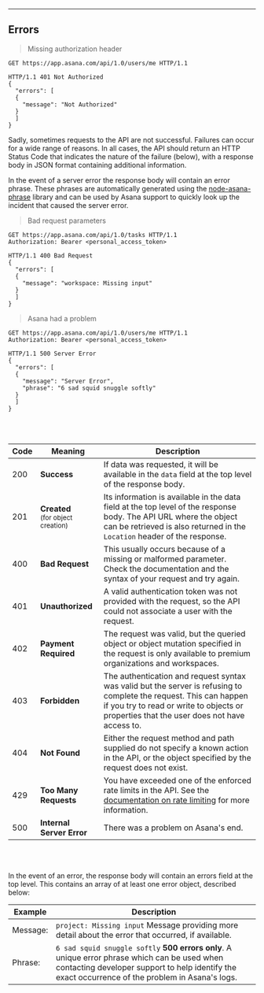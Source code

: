 <hr>
<section class="full-section">

## Errors

> Missing authorization header

```http
GET https://app.asana.com/api/1.0/users/me HTTP/1.1
```
```http
HTTP/1.1 401 Not Authorized
{
  "errors": [
  {
    "message": "Not Authorized"
  }
  ]
}
```

Sadly, sometimes requests to the API are not successful. Failures can occur for a wide range of reasons. In all cases,
the API should return an HTTP Status Code that indicates the nature of the failure (below), with a response body in
JSON format containing additional information.

In the event of a server error the response body will contain an error phrase. These phrases are automatically generated
using the [node-asana-phrase](https://github.com/Asana/node-asana-phrase) library and can be used by Asana support to
quickly look up the incident that caused the server error.

> Bad request parameters

```http
GET https://app.asana.com/api/1.0/tasks HTTP/1.1
Authorization: Bearer <personal_access_token>
```
```http
HTTP/1.1 400 Bad Request
{
  "errors": [
  {
    "message": "workspace: Missing input"
  }
  ]
}
```

> Asana had a problem

```http
GET https://app.asana.com/api/1.0/users/me HTTP/1.1
Authorization: Bearer <personal_access_token>
```
```http
HTTP/1.1 500 Server Error
{
  "errors": [
  {
    "message": "Server Error",
    "phrase": "6 sad squid snuggle softly"
  }
  ]
}
```
<br></br>

| Code | Meaning | Description |
|---|---|---|
| 200 | **Success** | If data was requested, it will be available in the `data` field at the top level of the response body. |
| 201 | **Created** <br> <small>(for object creation)</small> | Its information is available in the data field at the top level of the response body. The API URL where the object can be retrieved is also returned in the `Location` header of the response. |
| 400 | **Bad Request** | This usually occurs because of a missing or malformed parameter. Check the documentation and the syntax of your request and try again. |
| 401 | **Unauthorized** | A valid authentication token was not provided with the request, so the API could not associate a user with the request. |
| 402 | **Payment Required** | The request was valid, but the queried object or object mutation specified in the request is only available to premium organizations and workspaces. |
| 403 | **Forbidden** | The authentication and request syntax was valid but the server is refusing to complete the request. This can happen if you try to read or write to objects or properties that the user does not have access to. |
| 404 | **Not Found** | Either the request method and path supplied do not specify a known action in the API, or the object specified by the request does not exist. |
| 429 | **Too Many Requests** | You have exceeded one of the enforced rate limits in the API. See the [documentation on rate limiting](#rate-limits) for more information. |
| 500 | **Internal Server Error** | There was a problem on Asana's end. |

<br></br>

In the event of an error, the response body will contain an errors field at the top level. This contains an array of at
least one error object, described below:

| Example | Description |
|---|---|
| Message: | `project: Missing input` Message providing more detail about the error that occurred, if available. |
| Phrase: | `6 sad squid snuggle softly` **500 errors only**. A unique error phrase which can be used when contacting developer support to help identify the exact occurrence of the problem in Asana's logs. |

</section>
